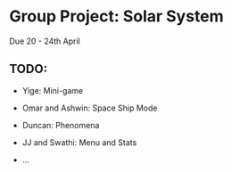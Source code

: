 # Group Project: Solar System

Due 20 - 24th April

## TODO: 

* Yige: Mini-game

* Omar and Ashwin: Space Ship Mode 

* Duncan: Phenomena 

* JJ and Swathi: Menu and Stats

* ... 
